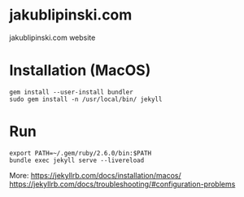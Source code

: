 # jakublipinski.com
jakublipinski.com website

# Installation (MacOS)

```
gem install --user-install bundler
sudo gem install -n /usr/local/bin/ jekyll
```

# Run
```
export PATH=~/.gem/ruby/2.6.0/bin:$PATH
bundle exec jekyll serve --livereload
```

More:
https://jekyllrb.com/docs/installation/macos/
https://jekyllrb.com/docs/troubleshooting/#configuration-problems
